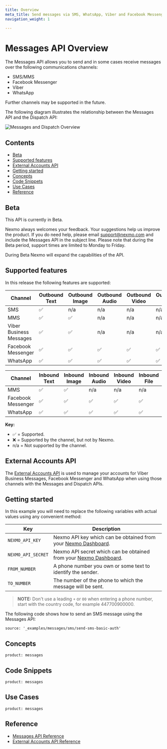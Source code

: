 ```yaml
---
title: Overview
meta_title: Send messages via SMS, WhatsApp, Viber and Facebook Messenger
navigation_weight: 1

---
```



Messages API Overview
=====================

The Messages API allows you to send and in some cases receive messages over the following communications channels:

* SMS/MMS
* Facebook Messenger
* Viber
* WhatsApp

Further channels may be supported in the future.

The following diagram illustrates the relationship between the Messages API and the Dispatch API:

![Messages and Dispatch Overview](/images/messages-dispatch-overview.png)

Contents
--------

* [Beta](#beta)
* [Supported features](#supported-features)
* [External Accounts API](#external-accounts-api)
* [Getting started](#getting-started)
* [Concepts](#concepts)
* [Code Snippets](#code-snippets)
* [Use Cases](#use-cases)
* [Reference](#reference)

Beta
----

This API is currently in Beta.

Nexmo always welcomes your feedback. Your suggestions help us improve the product. If you do need help, please email [support@nexmo.com](mailto:support@nexmo.com) and include the Messages API in the subject line. Please note that during the Beta period, support times are limited to Monday to Friday.

During Beta Nexmo will expand the capabilities of the API.

Supported features
------------------

In this release the following features are supported:

Channel | Outbound Text | Outbound Image | Outbound Audio | Outbound Video | Outbound File | Outbound Template
-- | -- | -- | -- | -- | -- | --
SMS | ✅ | n/a | n/a | n/a | n/a | n/a
MMS | ✅ | ✅ | n/a | n/a | n/a | n/a
Viber Business Messages | ✅ | ✅ | n/a | n/a | n/a | ✅
Facebook Messenger | ✅ | ✅ | ✅ | ✅ | ✅ | ✅
WhatsApp | ✅ | ✅ | ✅ | ✅ | ✅ | ✅

Channel | Inbound Text | Inbound Image | Inbound Audio | Inbound Video | Inbound File | Inbound Location
-- | -- | -- | -- | -- | -- | --
MMS | ✅ | ✅ | n/a | n/a | n/a | n/a
Facebook Messenger | ✅ | ✅ | ✅ | ✅ | ✅ | ✅
WhatsApp | ✅ | ✅ | ✅ | ✅ | ✅ | ✅

**Key:**

* ✅ = Supported.
* ❌ = Supported by the channel, but not by Nexmo.
* n/a = Not supported by the channel.

External Accounts API
---------------------

The [External Accounts API](/api/external-accounts) is used to manage your accounts for Viber Business Messages, Facebook Messenger and WhatsApp when using those channels with the Messages and Dispatch APIs.

Getting started
---------------

In this example you will need to replace the following variables with actual values using any convenient method:

Key | Description
-- | --
`NEXMO_API_KEY` | Nexmo API key which can be obtained from your [Nexmo Dashboard](https://dashboard.nexmo.com).
`NEXMO_API_SECRET` | Nexmo API secret which can be obtained from your [Nexmo Dashboard](https://dashboard.nexmo.com).
`FROM_NUMBER` | A phone number you own or some text to identify the sender.
`TO_NUMBER` | The number of the phone to which the message will be sent.

> **NOTE:** Don't use a leading `+` or `00` when entering a phone number, start with the country code, for example 447700900000\.

The following code shows how to send an SMS message using the Messages API:

```code_snippets
source: '_examples/messages/sms/send-sms-basic-auth'
```

Concepts
--------

```concept_list
product: messages
```

Code Snippets
-------------

```code_snippet_list
product: messages
```

Use Cases
---------

```use_cases
product: messages
```

Reference
---------

* [Messages API Reference](/api/messages-olympus)
* [External Accounts API Reference](/api/external-accounts)

